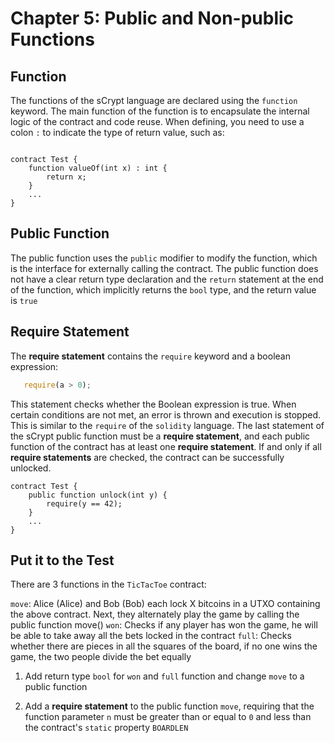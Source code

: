 # Chapter 5: Public and Non-public Functions 


## Function

The functions of the sCrypt language are declared using the `function` keyword. The main function of the function is to encapsulate the internal logic of the contract and code reuse. When defining, you need to use a colon `:` to indicate the type of return value, such as:

```solidity

contract Test {
    function valueOf(int x) : int {
        return x;
    }
    ...
}

```


## Public Function

The public function uses the `public` modifier to modify the function, which is the interface for externally calling the contract. The public function does not have a clear return type declaration and the `return` statement at the end of the function, which implicitly returns the `bool` type, and the return value is `true`

## Require Statement

The **require statement** contains the `require` keyword and a boolean expression:

```javascript
   require(a > 0);
```

This statement checks whether the Boolean expression is true. When certain conditions are not met, an error is thrown and execution is stopped. This is similar to the `require` of the `solidity` language. The last statement of the sCrypt public function must be a **require statement**, and each public function of the contract has at least one **require statement**. If and only if all **require statements** are checked, the contract can be successfully unlocked.

```solidity
contract Test {
    public function unlock(int y) {
        require(y == 42);
    }
    ...
}
```

## Put it to the Test

There are 3 functions in the `TicTacToe` contract:

`move`:  Alice (Alice) and Bob (Bob) each lock X bitcoins in a UTXO containing the above contract. Next, they alternately play the game by calling the public function move()
`won`: Checks if any player has won the game, he will be able to take away all the bets locked in the contract
`full`: Checks whether there are pieces in all the squares of the board, if no one wins the game, the two people divide the bet equally

1. Add return type `bool` for `won` and `full` function and change `move` to a public function

2. Add a **require statement** to the public function `move`, requiring that the function parameter `n` must be greater than or equal to `0` and less than the contract's `static` property `BOARDLEN`